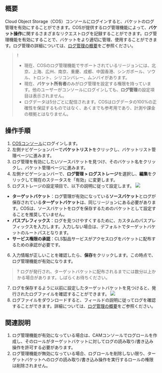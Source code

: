## 概要

Cloud Object Storage（COS）コンソールにログインすると、バケットのログ管理を有効にすることができます。COSが提供するログ管理機能によって、**バケット操作**に関するさまざまなリクエストログを記録することができます。ログ管理機能を有効にすることで、バケットをより適切に管理、使用することができます。ログ管理の詳細については、[ログ管理の概要](https://intl.cloud.tencent.com/document/product/436/16920)をご参照ください。

>!
>- 現在、COSのログ管理機能でサポートされているリージョンには、北京、上海、広州、南京、重慶、成都、中国香港、シンガポール、ソウル、トロント、シリコンバレー、ムンバイがあります。
>- 現在、**バケット所有者**のみがログ管理を設定する権限を持っています。他のユーザーがコンソールにログインしても、**ログ管理**の設定項目は表示されません。 
>- ログデータは5分ごとに配信されます。COSはログデータの100%の正確性を保証するものではなく、あくまでも参考用であり、計測や課金の根拠とはなりません。
>

## 操作手順

1. [COSコンソール](https://console.cloud.tencent.com/cos5)にログインします。
2. 左側ナビゲーションバーで**バケットリスト**をクリックし、バケットリスト管理ページに進みます。
3. ログ管理を有効にしたいソースバケットを見つけ、そのバケット名をクリックし、バケット管理ページに進みます。
4. 左側ナビゲーションバーで、**ログ管理 > ログストレージ**を選択し、**編集**をクリックして現在のステータスを「有効」に変更します。
5. ログストレージの設定項目で、以下の説明に従って設定します。
![](https://main.qcloudimg.com/raw/d5fa347da09d92b5f757e32c910739e3.png)
 - **ターゲットバケット**：ログ管理が有効になっている**ソースバケット**とログが保存されている**ターゲットバケット**は、同じリージョンにある必要があります。COSは、ソースバケットをログを保存するためのバケットとして設定することを推奨していません。
 - **パスプレフィックス**：ログを見つけやすくするために、カスタムのパスプレフィックスを入力します。入力しない場合は、デフォルトでターゲットバケットのルートパスとなります。
 - **サービス権限の承認**：CLS製品サービスがアクセスログをバケットに配布するための承認が必要です。
6. 入力情報が正しいことを確認したら、**保存**をクリックします。この時点で、ログ管理機能が有効になります。
>? ログが発行され、ターゲットバケットに配布されるまでには数分以上かかる場合があります。しばらくお待ちください。
>
7. ログを保存するように以前に設定したターゲットバケットを見つけると、発行されたログファイルを確認することができます。
![](https://main.qcloudimg.com/raw/ef5f9cd836f3f50ee3e21fa58fc69baf.png)
8. ログファイルをダウンロードすると、フィールドの説明に従ってログを確認することができます。詳細については、[ログ管理の概要](https://intl.cloud.tencent.com/document/product/436/16920)をご参照ください。


## 関連説明

1. ログ管理機能が有効になっている場合は、CAMコンソールでログロールを作成し、そのロールがターゲットバケットに対してログの読み取り/書き込み操作を許可する必要があります。
2. ログ管理機能が無効になっている場合、ログロールを削除しない限り、ターゲットバケットへのログの読み取り/書き込み操作を実行するロールの権限は削除されません。
